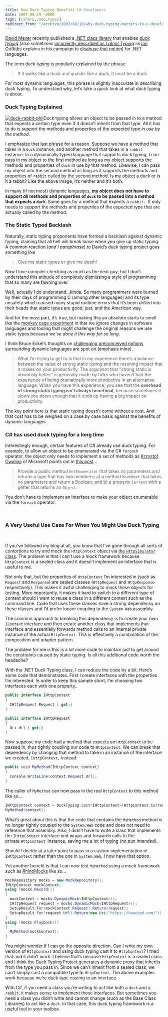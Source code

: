 ```yaml
---
title: How Duck Typing Benefits C# Developers
date: 2007-08-19 -0800
tags: [csharp,code,types]
redirect_from: "/archive/2007/08/18/why-duck-typing-matters-to-c-developers.aspx/"
---
```


[David
Meyer](http://www.deftflux.net/blog/ "David Meyer’s Blog - deft flux")
recently published a [.NET class
library](http://www.deftflux.net/blog/page/Duck-Typing-Project.aspx "Duck Typing Project")
that enables *[duck
typing](http://en.wikipedia.org/wiki/Duck_typing "Duck typing on Wikipedia")*
(also sometimes [incorrectly described as *Latent
Typing*](http://www.mindview.net/WebLog/log-0051 "Latent Typing") as
[Ian
Griffiths](http://www.interact-sw.co.uk/iangblog/ "Ian Griffith's Blog")
explains in his campaign to [disabuse that
notion](http://www.interact-sw.co.uk/iangblog/2005/01/06/notlatent "Not Latent"))
for .NET languages.

The term *duck typing* is popularly explained by the phrase

> If it walks like a duck and quacks like a duck, it must be a duck.

For most dynamic languages, this phrase is slightly inaccurate in
describing duck typing. To understand why, let’s take a quick look at
what duck typing is about.

### Duck Typing Explained

[![duck-rabbit-phil](https://haacked.com/images/haacked_com/WindowsLiveWriter/WhyDuckTypingMattersInC_919F/duckrabbitphil_thumb.png)](https://haacked.com/images/haacked_com/WindowsLiveWriter/WhyDuckTypingMattersInC_919F/duckrabbitphil.png "Rabbit or Duck?")Duck
typing allows an object to be passed in to a method that expects a
certain type even if it doesn’t inherit from that type. All it has to do
is support the methods and properties of the expected type *in use by
the method*.

I emphasize that last phrase for a reason. Suppose we have a method that
takes in a `duck` instance, and another method that takes in a `rabbit`
instance. In a dynamically typed language that supports duck typing, I
can pass in my object to the first method as long as my object supports
the methods and properties of `duck` in use by that method. Likewise, I
can pass my object into the second method as long as it supports the
methods and properties of `rabbit` called by the second method. Is my
object a duck or is it a rabbit? Like the above image, it’s neither and
it’s both.

In many (if not most) dynamic languages, **my object does not have to
support *all* methods and properties of `duck` to be passed into a
method that expects a `duck`**. Same goes for a method that expects
a `rabbit. `It only needs to support the methods and properties of the
expected type that are actually called by the method.

### The Static Typed Backlash

Naturally, static typing proponents have formed a backlash against
dynamic typing, claming that all hell will break loose when you give up
static typing. A common reaction (*and I paraphrase*) to David’s duck
typing project goes something like

> Give me static types or give me death!

Now I love compiler checking as much as the next guy, but I don’t
understand this attitude of completely dismissing a style of programming
that so many are fawning over.

Well, actually I do understand...kinda. So many programmers were burned
by their days of programming C (among other languages) and its type
unsafety which caused many stupid runtime errors that it’s been drilled
into their heads that static types are good, just, and the American way.

And for the most part, it’s true, but making this an absolute starts to
smell like the [monkey cage
experiment](http://www.safetycenter.navy.mil/Articles/a-m/monkeys.htm "Monkey Cage Experiment") in
that we ignore changes in software languages and tooling that might
challenge the original reasons we use static types because *we’ve done
it this way for so long*.

I think Bruce Eckel’s thoughts on [challenging preconceived
notions](http://www.mindview.net/WebLog/log-0053 "I’m over it - analysis of latent typing")
surrounding dynamic languages are spot on (emphasis mine).

> What I’m trying to get to is that in my experience there’s a balance
> between the value of strong static typing and the resulting impact
> that it makes on your productivity. The argument that "strong static
> is obviously better" is generally made by folks who haven’t had the
> experience of being dramatically more productive in an alternative
> language. When you have this experience, you see that the **overhead
> of strong static typing isn’t always beneficial**, because sometimes
> it slows you down enough that it ends up having a big impact on
> productivity.

The key point here is that static typing doesn’t come without a cost.
And that cost has to be weighed on a case by case basis against the
benefits of dynamic languages.

### C# has used duck typing for a long time

Interestingly enough, certain features of C# already use duck typing.
For example, to allow an object to be enumerated via the C# `foreach`
operator, the object only needs to implement a set of methods as
[Krzystof
Cwalina](http://blogs.msdn.com/kcwalina/ "Designing Reusable Frameworks")
of Microsoft points out in [this
post](http://blogs.msdn.com/kcwalina/archive/2007/07/18/DuckNotation.aspx "Duck Notation")...

> Provide a public method `GetEnumerator` that takes no parameters and
> returns a type that has two members: a) a method `MoveNext` that takes
> no parameters and return a Boolean, and b) a property `Current` with a
> getter that returns an `Object`.

You don’t have to implement an interface to make your object enumerable
via the `foreach` operator.

 

### A Very Useful Use Case For When You Might Use Duck Typing

 

If you’ve followed my blog at all, you know that I’ve gone through all
sorts of contortions to try and mock the `HttpContext` object via [the
`HttpSimulator`
class](https://haacked.com/archive/2007/06/19/unit-tests-web-code-without-a-web-server-using-httpsimulator.aspx "Unit Test Web Code").
The problem is that I can’t use a mock framework because `HttpContext`
is a sealed class and it doesn’t implement an interface that is useful
to me.

Not only that, but the properties of `HttpContext` I’m interested in
(such as `Request` and `Response`) are sealed classes (`HttpRequest` and
`HttpResponse` respectively). This makes it awful challenging to mock
these objects for testing. More importantly, it makes it hard to switch
to a different type of context should I want to reuse a class in a
different context such as the command line. Code that uses these classes
have a strong dependency on these classes and I’d prefer looser coupling
to the `System.Web` assembly.

The common approach to breaking this dependency is to create your own
`IContext` interface and then create another class that implements that
interface and essentially forwards method calls to an internal private
instance of the actual `HttpContext`. This is effectively a combination
of the composition and adapter pattern.

The problem for me is this is a lot more code to maintain just to get
around the constraints caused by static typing. Is all this additional
code worth the headache?

With the .NET Duck Typing class, I can reduce the code by a bit. Here’s
some code that demonstrates. First I create interfaces with the
properties I’m interested. In order to keep this sample short, I’m
choosing two interfaces each with one property..

```csharp
public interface IHttpContext
{
  IHttpRequest Request { get;}
}

public interface IHttpRequest
{
  Uri Url { get;}
}
```

Now suppose my code had a method that expects an `HttpContext` to be
passed in, thus tightly coupling our code to `HttpContext`. We can break
that dependency by changing that method to take in an instance of the
interface we created, `IHttpContext,` instead.

```csharp
public void MyMethod(IHttpContext context)
{
  Console.WriteLine(context.Request.Url);
}
```

The caller of `MyMethod` can now pass in the real `HttpContext` to this
method like so...

```csharp
IHttpContext context = DuckTyping.Cast<IHttpContext>(HttpContext.Current);
MyMethod(context);
```

What’s great about this is that the code that contains the `MyMethod`
method is no longer tightly coupled to the `System.Web` code and does
not need to reference that assembly. Also, I didn’t have to write a
class that implements the `IHttpContext` interface and wraps and
forwards calls to the private `HttpContext `instance, saving me a lot of
typing (*no pun intended*).

Should I decide at a later point to pass in a custom implementation of
`IHttpContext` rather than the one in `System.Web`, I now have that
option.

Yet another benefit is that I can now test `MyMethod` using a mock
framework such as
[RhinoMocks](http://www.ayende.com/projects/rhino-mocks.aspx "A dynamic mock object framework") like
so...

```csharp
MockRepository mocks = new MockRepository();
IHttpContext mockContext;
using (mocks.Record())
{
  mockContext = mocks.DynamicMock<IHttpContext>();
  IHttpRequest request = mocks.DynamicMock<IHttpRequest>();
  SetupResult.For(mockContext.Request).Return(request);
  SetupResult.For(request.Url).Return(new Uri("https://haacked.com/"));
}
using (mocks.Playback())
{
  MyMethod(mockContext);
}
```

You might wonder if I can go the opposite direction. Can I write my own
version of `HttpContext` and using duck typing cast it to `HttpContext`?
I tried that and it didn’t work. I believe that’s because `HttpContext`
is a sealed class and I think the Duck Typing Project generates a
dynamic proxy that inherits from the type you pass in. Since we can’t
inherit from a sealed class, we can’t simply cast a compatible type to
`HttpContext`. The above examples work because we’re duck type casting
to an interface.

With C#, if you need a class you’re writing to act like both a `duck`
and a `rabbit`, it makes sense to implement those interfaces. But
sometimes you need a class you didn’t write and cannot change (such as
the Base Class Libraries) to act like a `duck`. In that case, this duck
typing framework is a useful tool in your toolbox.

